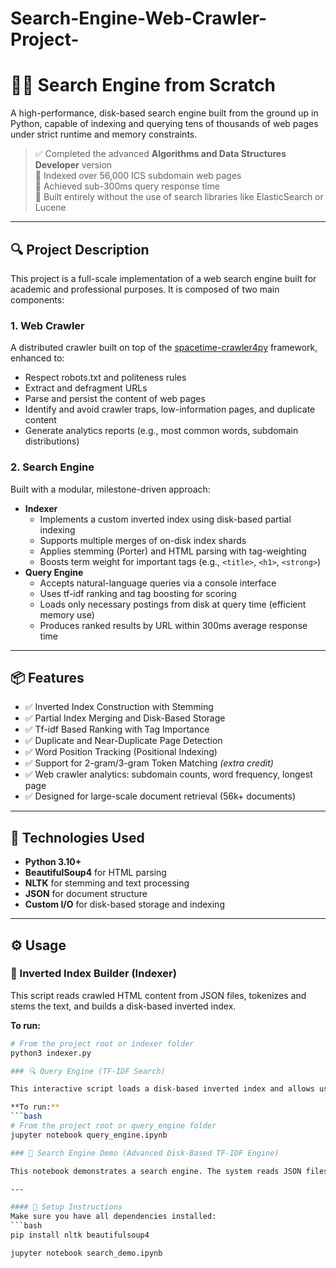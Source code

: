 # Search-Engine-Web-Crawler-Project-
# 🕵️‍♂️ Search Engine from Scratch

A high-performance, disk-based search engine built from the ground up in Python, capable of indexing and querying tens of thousands of web pages under strict runtime and memory constraints.

> ✅ Completed the advanced **Algorithms and Data Structures Developer** version  
> 📁 Indexed over 56,000 ICS subdomain web pages  
> 🚀 Achieved sub-300ms query response time  
> 🧠 Built entirely without the use of search libraries like ElasticSearch or Lucene

---

## 🔍 Project Description

This project is a full-scale implementation of a web search engine built for academic and professional purposes. It is composed of two main components:

### 1. **Web Crawler**
A distributed crawler built on top of the [spacetime-crawler4py](https://github.com/Mondego/spacetime-crawler4py) framework, enhanced to:
- Respect robots.txt and politeness rules
- Extract and defragment URLs
- Parse and persist the content of web pages
- Identify and avoid crawler traps, low-information pages, and duplicate content
- Generate analytics reports (e.g., most common words, subdomain distributions)

### 2. **Search Engine**
Built with a modular, milestone-driven approach:
- **Indexer**
  - Implements a custom inverted index using disk-based partial indexing
  - Supports multiple merges of on-disk index shards
  - Applies stemming (Porter) and HTML parsing with tag-weighting
  - Boosts term weight for important tags (e.g., `<title>`, `<h1>`, `<strong>`)
- **Query Engine**
  - Accepts natural-language queries via a console interface
  - Uses tf-idf ranking and tag boosting for scoring
  - Loads only necessary postings from disk at query time (efficient memory use)
  - Produces ranked results by URL within 300ms average response time

---

## 📦 Features

- ✅ Inverted Index Construction with Stemming
- ✅ Partial Index Merging and Disk-Based Storage
- ✅ Tf-idf Based Ranking with Tag Importance
- ✅ Duplicate and Near-Duplicate Page Detection
- ✅ Word Position Tracking (Positional Indexing)
- ✅ Support for 2-gram/3-gram Token Matching *(extra credit)*
- ✅ Web crawler analytics: subdomain counts, word frequency, longest page
- ✅ Designed for large-scale document retrieval (56k+ documents)

---

## 🧱 Technologies Used

- **Python 3.10+**
- **BeautifulSoup4** for HTML parsing
- **NLTK** for stemming and text processing
- **JSON** for document structure
- **Custom I/O** for disk-based storage and indexing

---

## ⚙️ Usage

### 🧱 Inverted Index Builder (Indexer)

This script reads crawled HTML content from JSON files, tokenizes and stems the text, and builds a disk-based inverted index.

**To run:**
```bash
# From the project root or indexer folder
python3 indexer.py

### 🔍 Query Engine (TF-IDF Search)

This interactive script loads a disk-based inverted index and allows users to run keyword queries. It uses Boolean AND and TF-IDF scoring to rank and return the top relevant URLs.

**To run:**
```bash
# From the project root or query_engine folder
jupyter notebook query_engine.ipynb

### 🚀 Search Engine Demo (Advanced Disk-Based TF-IDF Engine)

This notebook demonstrates a search engine. The system reads JSON files, builds a disk-based inverted index with offset maps, and handles real-time search queries using TF-IDF scoring.

---

#### 🔧 Setup Instructions
Make sure you have all dependencies installed:
```bash
pip install nltk beautifulsoup4

jupyter notebook search_demo.ipynb

